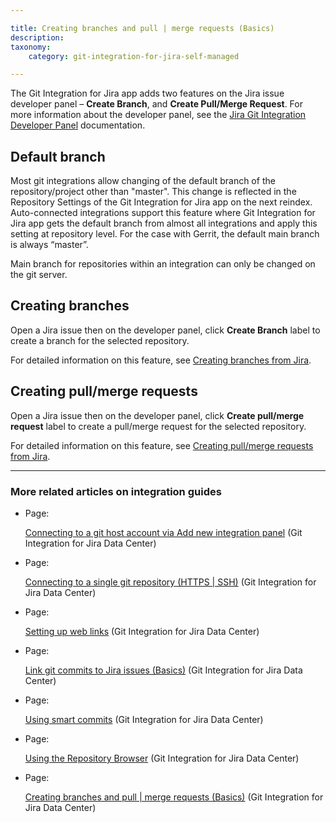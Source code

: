 ```yaml
---

title: Creating branches and pull | merge requests (Basics)
description:
taxonomy:
    category: git-integration-for-jira-self-managed

---
```

The Git Integration for Jira app adds two features on the Jira issue developer panel – **Create Branch**, and **Create Pull/Merge Request**. For more information about the developer panel, see the [Jira Git Integration Developer Panel](/wiki/spaces/GIJDC/pages/1930399012/Jira+Git+integration+development+panel) documentation.

## Default branch

Most git integrations allow changing of the default branch of the repository/project other than "master". This change is reflected in the  Repository Settings of the Git Integration for Jira app on the next reindex. Auto-connected integrations support this feature where Git Integration for Jira app gets the default branch from almost all integrations and apply this setting at repository level. For the case with Gerrit, the default main branch is always “master”.

Main branch for repositories within an integration can only be changed on the git server.

## Creating branches

Open a Jira issue then on the developer panel, click **Create Branch** label to create a branch for the selected repository.

For detailed information on this feature, see [Creating branches from Jira](/git-integration-for-jira-self-managed/Creating-branches).

## Creating pull/merge requests

Open a Jira issue then on the developer panel, click **Create pull/merge request** label to create a pull/merge request for the selected repository.

For detailed information on this feature, see [Creating pull/merge requests from Jira](/wiki/spaces/GIJDC/pages/1932460359).

* * *

### More related articles on integration guides

*   Page:

    [Connecting to a git host account via Add new integration panel](/wiki/spaces/GIJDC/pages/2044035170/Connecting+to+a+git+host+account+via+Add+new+integration+panel) (Git Integration for Jira Data Center)

*   Page:

    [Connecting to a single git repository (HTTPS | SSH)](/wiki/spaces/GIJDC/pages/2044035207) (Git Integration for Jira Data Center)

*   Page:

    [Setting up web links](/wiki/spaces/GIJDC/pages/2045181986/Setting+up+web+links) (Git Integration for Jira Data Center)

*   Page:

    [Link git commits to Jira issues (Basics)](/wiki/spaces/GIJDC/pages/2045149189) (Git Integration for Jira Data Center)

*   Page:

    [Using smart commits](/wiki/spaces/GIJDC/pages/2045149209/Using+smart+commits) (Git Integration for Jira Data Center)

*   Page:

    [Using the Repository Browser](/wiki/spaces/GIJDC/pages/2045214758/Using+the+Repository+Browser) (Git Integration for Jira Data Center)

*   Page:

    [Creating branches and pull | merge requests (Basics)](/wiki/spaces/GIJDC/pages/2045149234) (Git Integration for Jira Data Center)
